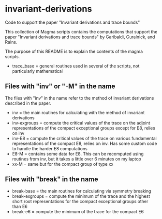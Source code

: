 # invariant-derivations
Code to support the paper "Invariant derivations and trace bounds"

This collection of Magma scripts contains the computations that support the paper "Invariant derivations and trace bounds" by Garibaldi, Guralnick, and Rains.

The purpose of this README is to explain the contents of the magma scripts.

   * trace_base = general routines used in several of the scripts, not particularly mathematical

## Files with "inv" or "-M" in the name

The files with "inv" in the name refer to the method of invariant derivations described in the paper.

   * inv = the main routines for calculating with the method of invariant derivations
   * inv-exgroups = compute the critical values of the trace on the adjoint representations of the compact exceptional groups except for E8, relies on inv
   * inv-E8 = compute the critical values of the trace on various fundamental representations of the compact E8, relies on inv.  Has some custom code to handle the harder E8 computations
   * E8-M = contains some data for E8.  This can be recomputed using routines from inv, but it takes a little over 6 minutes on my laptop
   * xx-M = same but for the compact group of type xx

## Files with "break" in the name

   * break-base = the main routines for calculating via symmetry breaking
   * break-exgroups = compute the minimum of the trace and the highest short root representations for the compact exceptional groups other than E6
   * break-e6 = compute the minimum of the trace for the compact E6
